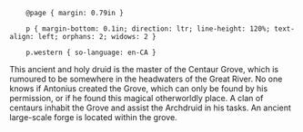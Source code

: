   
		@page { margin: 0.79in }  
		p { margin-bottom: 0.1in; direction: ltr; line-height: 120%; text-align: left; orphans: 2; widows: 2 }  
		p.western { so-language: en-CA }  
	

This ancient and holy druid is the master of the Centaur Grove, which is rumoured to be somewhere in the headwaters of the Great River. No one knows if Antonius created the Grove, which can only be found by his permission, or if he found this magical otherworldly place. A clan of centaurs inhabit the Grove and assist the Archdruid in his tasks. An ancient large-scale forge is located within the grove.

